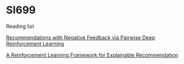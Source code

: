 # SI699

Reading list 

[Recommendations with Negative Feedback via Pairwise Deep Reinforcement Learning](https://arxiv.org/abs/1802.06501)

[A Reinforcement Learning Framework for Explainable Recommendation](https://ieeexplore.ieee.org/stamp/stamp.jsp?tp=&arnumber=8594883)
